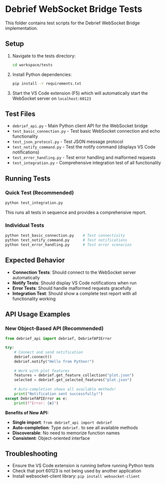 # Debrief WebSocket Bridge Tests

This folder contains test scripts for the Debrief WebSocket Bridge implementation.

## Setup

1. Navigate to the tests directory:
   ```bash
   cd workspace/tests
   ```

2. Install Python dependencies:
   ```bash
   pip install -r requirements.txt
   ```

3. Start the VS Code extension (F5) which will automatically start the WebSocket server on `localhost:60123`

## Test Files

- `debrief_api.py` - Main Python client API for the WebSocket bridge
- `test_basic_connection.py` - Test basic WebSocket connection and echo functionality
- `test_json_protocol.py` - Test JSON message protocol
- `test_notify_command.py` - Test the notify command (displays VS Code notifications)
- `test_error_handling.py` - Test error handling and malformed requests
- `test_integration.py` - Comprehensive integration test of all functionality

## Running Tests

### Quick Test (Recommended)
```bash
python test_integration.py
```
This runs all tests in sequence and provides a comprehensive report.

### Individual Tests
```bash
python test_basic_connection.py    # Test connectivity
python test_notify_command.py      # Test notifications
python test_error_handling.py      # Test error scenarios
```

## Expected Behavior

- **Connection Tests**: Should connect to the WebSocket server automatically
- **Notify Tests**: Should display VS Code notifications when run
- **Error Tests**: Should handle malformed requests gracefully
- **Integration Test**: Should show a complete test report with all functionality working

## API Usage Examples

### New Object-Based API (Recommended)
```python
from debrief_api import debrief, DebriefAPIError

try:
    # Connect and send notification
    debrief.connect()
    debrief.notify("Hello from Python!")
    
    # Work with plot features
    features = debrief.get_feature_collection("plot.json")
    selected = debrief.get_selected_features("plot.json")
    
    # Auto-completion shows all available methods!
    print("Notification sent successfully!")
except DebriefAPIError as e:
    print(f"Error: {e}")
```

**Benefits of New API:**
- **Single import**: `from debrief_api import debrief`
- **Auto-completion**: Type `debrief.` to see all available methods
- **Discoverable**: No need to memorize function names
- **Consistent**: Object-oriented interface

## Troubleshooting

- Ensure the VS Code extension is running before running Python tests
- Check that port 60123 is not being used by another application
- Install websocket-client library: `pip install websocket-client`